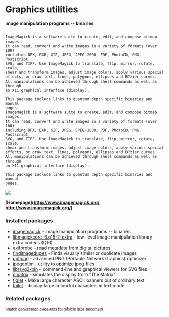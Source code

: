 # Graphics utilities

__image manipulation programs -- binaries__

```

ImageMagick is a software suite to create, edit, and compose bitmap images.
It can read, convert and write images in a variety of formats (over 100)
including DPX, EXR, GIF, JPEG, JPEG-2000, PDF, PhotoCD, PNG, Postscript,
SVG, and TIFF. Use ImageMagick to translate, flip, mirror, rotate, scale,
shear and transform images, adjust image colors, apply various special
effects, or draw text, lines, polygons, ellipses and B?zier curves.
All manipulations can be achieved through shell commands as well as through
an X11 graphical interface (display).

This package include links to quantum depth specific binaries and manual
pages.
ImageMagick is a software suite to create, edit, and compose bitmap images.
It can read, convert and write images in a variety of formats (over 100)
including DPX, EXR, GIF, JPEG, JPEG-2000, PDF, PhotoCD, PNG, Postscript,
SVG, and TIFF. Use ImageMagick to translate, flip, mirror, rotate, scale,
shear and transform images, adjust image colors, apply various special
effects, or draw text, lines, polygons, ellipses and B?zier curves.
All manipulations can be achieved through shell commands as well as through
an X11 graphical interface (display).

This package include links to quantum depth specific binaries and manual
pages.

```

![](https://screenshots.debian.net/thumbnail/imagemagick/)


 **[Homepage](http://www.imagemagick.org/
http://www.imagemagick.org/)**

### Installed packages

* [imagemagick](https://packages.debian.org/jessie/imagemagick) - image manipulation programs -- binaries
* [libmagickcore-6.q16-2-extra](https://packages.debian.org/jessie/libmagickcore-6.q16-2-extra) - low-level image manipulation library - extra codecs (Q16)
* [exifprobe](https://packages.debian.org/jessie/exifprobe) - read metadata from digital pictures
* [findimagedupes](https://packages.debian.org/jessie/findimagedupes) - Finds visually similar or duplicate images
* [optipng](https://packages.debian.org/jessie/optipng) - advanced PNG (Portable Network Graphics) optimizer
* [jpegoptim](https://packages.debian.org/jessie/jpegoptim) - utility to optimize jpeg files
* [librsvg2-bin](https://packages.debian.org/jessie/librsvg2-bin) - command-line and graphical viewers for SVG files
* [cmatrix](https://packages.debian.org/jessie/cmatrix) - simulates the display from "The Matrix"
* [figlet](https://packages.debian.org/jessie/figlet) - Make large character ASCII banners out of ordinary text
* [toilet](https://packages.debian.org/jessie/toilet) - display large colourful characters in text mode

### Related packages

<sub> [phatch](https://packages.debian.org/jessie/phatch) [converseen](https://packages.debian.org/jessie/converseen) [caca-utils](https://packages.debian.org/jessie/caca-utils) [fbi](https://packages.debian.org/jessie/fbi) [gifsicle](https://packages.debian.org/jessie/gifsicle) [jp2a](https://packages.debian.org/jessie/jp2a) [pecomato](https://packages.debian.org/jessie/pecomato)  </sub>
